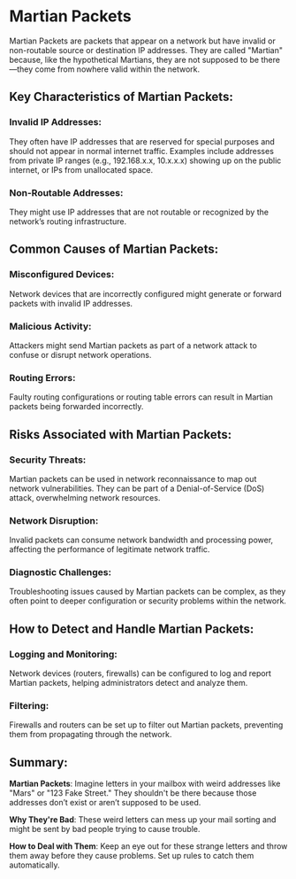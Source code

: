 # Martian Packets
Martian Packets are packets that appear on a network but have invalid or non-routable source or destination IP addresses. They are called "Martian" because, like the hypothetical Martians, they are not supposed to be there—they come from nowhere valid within the network.

## Key Characteristics of Martian Packets:
### Invalid IP Addresses:

They often have IP addresses that are reserved for special purposes and should not appear in normal internet traffic.
Examples include addresses from private IP ranges (e.g., 192.168.x.x, 10.x.x.x) showing up on the public internet, or IPs from unallocated space.

### Non-Routable Addresses:

They might use IP addresses that are not routable or recognized by the network’s routing infrastructure.

## Common Causes of Martian Packets:
### Misconfigured Devices:

Network devices that are incorrectly configured might generate or forward packets with invalid IP addresses.

### Malicious Activity:

Attackers might send Martian packets as part of a network attack to confuse or disrupt network operations.

### Routing Errors:

Faulty routing configurations or routing table errors can result in Martian packets being forwarded incorrectly.

## Risks Associated with Martian Packets:
### Security Threats:

Martian packets can be used in network reconnaissance to map out network vulnerabilities.
They can be part of a Denial-of-Service (DoS) attack, overwhelming network resources.

### Network Disruption:

Invalid packets can consume network bandwidth and processing power, affecting the performance of legitimate network traffic.

### Diagnostic Challenges:

Troubleshooting issues caused by Martian packets can be complex, as they often point to deeper configuration or security problems within the network.

## How to Detect and Handle Martian Packets:
### Logging and Monitoring:

Network devices (routers, firewalls) can be configured to log and report Martian packets, helping administrators detect and analyze them.

### Filtering:

Firewalls and routers can be set up to filter out Martian packets, preventing them from propagating through the network.

## Summary:
**Martian Packets**: Imagine letters in your mailbox with weird addresses like "Mars" or "123 Fake Street." They shouldn't be there because those addresses don’t exist or aren’t supposed to be used.

**Why They're Bad**: These weird letters can mess up your mail sorting and might be sent by bad people trying to cause trouble.

**How to Deal with Them**: Keep an eye out for these strange letters and throw them away before they cause problems. Set up rules to catch them automatically.
